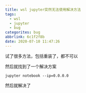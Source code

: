 ```yaml
---
title: wsl jupyter突然无法使用解决方法
tags:
  - wsl
  - jupyter
  - bug
categorites: bug
abbrlink: 6c1f2f8b
date: 2020-07-10 11:47:26
---
```


试了很多方法，包括重装了，都不可以

然后就找到了一个解决方案


```
jupyter notebook --ip=0.0.0.0

```

然后就解决了
